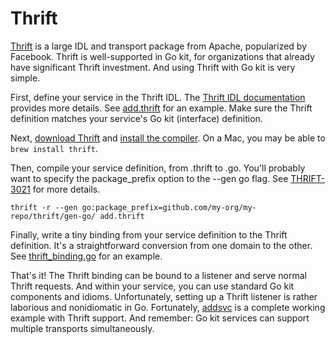 # Thrift

[Thrift](https://thrift.apache.org/) is a large IDL and transport package from Apache, popularized by Facebook.
Thrift is well-supported in Go kit, for organizations that already have significant Thrift investment.
And using Thrift with Go kit is very simple.

First, define your service in the Thrift IDL.
The [Thrift IDL documentation](https://thrift.apache.org/docs/idl) provides more details.
See [add.thrift](https://github.com/go-kit/kit/blob/ec8b02591ee873433565a1ae9d317353412d1d27/examples/addsvc/_thrift/add.thrift) for an example.
Make sure the Thrift definition matches your service's Go kit (interface) definition.

Next, [download Thrift](https://thrift.apache.org/download) and [install the compiler](https://thrift.apache.org/docs/install/).
On a Mac, you may be able to `brew install thrift`.

Then, compile your service definition, from .thrift to .go.
You'll probably want to specify the package_prefix option to the --gen go flag.
See [THRIFT-3021](https://issues.apache.org/jira/browse/THRIFT-3021) for more details.

```
thrift -r --gen go:package_prefix=github.com/my-org/my-repo/thrift/gen-go/ add.thrift
```

Finally, write a tiny binding from your service definition to the Thrift definition.
It's a straightforward conversion from one domain to the other.
See [thrift_binding.go](https://github.com/go-kit/kit/blob/ec8b02591ee873433565a1ae9d317353412d1d27/examples/addsvc/thrift_binding.go) for an example.

That's it!
The Thrift binding can be bound to a listener and serve normal Thrift requests.
And within your service, you can use standard Go kit components and idioms.
Unfortunately, setting up a Thrift listener is rather laborious and nonidiomatic in Go.
Fortunately, [addsvc](https://github.com/go-kit/kit/tree/master/examples/addsvc) is a complete working example with Thrift support.
And remember: Go kit services can support multiple transports simultaneously.
